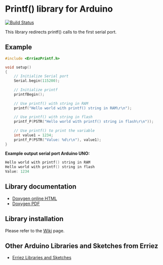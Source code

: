 # Printf() library for Arduino
[![Build Status](https://travis-ci.org/Erriez/ErriezPrintf.svg?branch=master)](https://travis-ci.org/Erriez/ErriezPrintf)

This library redirects printf() calls to the first serial port.


## Example
```c++
#include <ErriezPrintf.h>

void setup()
{
    // Initialize Serial port
    Serial.begin(115200);
    
    // Initialize printf
    printfBegin();  
    
    // Use printf() with string in RAM
    printf("Hello world with printf() string in RAM\r\n");
    
    // Use printf() with string in flash
    printf_P(PSTR("Hello world with printf() string in flash\r\n"));
    
    // Use printf() to print the variable
    int value1 = 1234;
    printf_P(PSTR("Value: %d\r\n"), value1);
}
```

**Example output serial port Arduino UNO:**
```c++
Hello world with printf() string in RAM
Hello world with printf() string in flash
Value: 1234
```


## Library documentation

* [Doxygen online HTML](https://erriez.github.io/ErriezPrintf)
* [Doxygen PDF](https://raw.githubusercontent.com/Erriez/ErriezPrintf/gh-pages/ErriezPrintf.pdf)


## Library installation

Please refer to the [Wiki](https://github.com/Erriez/ErriezArduinoLibrariesAndSketches/wiki) page.


## Other Arduino Libraries and Sketches from Erriez

* [Erriez Libraries and Sketches](https://github.com/Erriez/ErriezArduinoLibrariesAndSketches)
